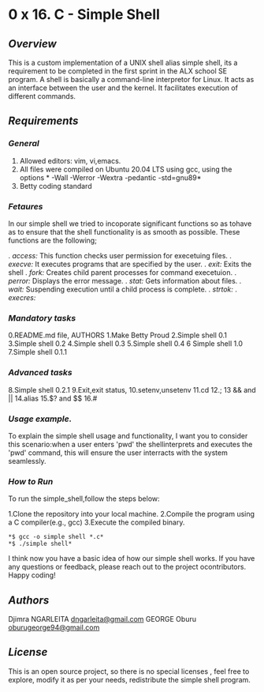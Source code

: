 # 0 x 16. C - Simple Shell

## *Overview*

This is a custom implementation of a UNIX shell alias simple shell, its a requirement to be completed in the first sprint in the ALX school SE program. A shell is basically a command-line interpretor for Linux. It acts as an interface between the user and the kernel. It facilitates execution of different commands. 

## *Requirements*

### *General*
 
1. Allowed editors: vim, vi,emacs.
2. All files were compiled on Ubuntu 20.04 LTS using gcc, using the options * -Wall -Werror -Wextra -pedantic -std=gnu89*
3. Betty coding standard

### *Fetaures*
In our simple shell we tried to incoporate significant functions so as tohave as to ensure that the shell functionality is as smooth as possible. These functions are the following;

. *access:* This function checks user permission for execetuing files. 
. *execve:* It executes programs that are specified by the user.
. *exit:*   Exits the shell
. *fork:*  Creates child parent processes for command execetuion.
. *perror:* Displays the error message.
. *stat:* Gets information about files.
. *wait:* Suspending execution until a child process is complete.
. *strtok:*
. *execres:* 

### *Mandatory tasks*

0.README.md file, AUTHORS
1.Make Betty Proud
2.Simple shell 0.1
3.Simple shell 0.2
4.Simple shell 0.3
5.Simple shell 0.4
6 Simple shell 1.0
7.Simple shell 0.1.1

### *Advanced tasks*

8.Simple shell 0.2.1
9.Exit,exit status, 
10.setenv,unsetenv
11.cd
12.;
13 && and ||
14.alias
15.$? and $$ 
16.#

### *Usage example.*

To explain the simple shell usage and functionality, I want you to consider this scenario:when a user enters 'pwd' the shellinterprets and executes the 'pwd' command, this will ensure the user interracts with the system seamlessly.

### *How to Run*

To run the simple_shell,follow the steps below:

1.Clone the repository into your local machine.
2.Compile the program using a C compiler(e.g., gcc)
3.Execute the compiled binary.

	*$ gcc -o simple shell *.c*
	*$ ./simple shell*

I think now you have a basic idea of how our simple shell works. If you have any questions or feedback, please reach out to the project ocontributors. Happy coding!

## *Authors*
Djimra NGARLEITA <dngarleita@gmail.com>
GEORGE Oburu <oburugeorge94@gmail.com>

## *License*

This is an open source project, so there is no special licenses , feel free to explore, modify it as per your needs, redistribute the simple shell program.
